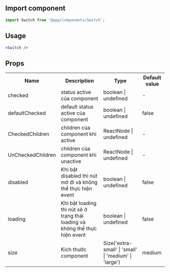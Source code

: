 ## Import component

```jsx
import Switch from '@app/components/Switch';
```

## Usage

```jsx
<Switch />
```

## Props

<table>
  <tr>
    <th>Name</th>
    <th>Description</th>
    <th>Type</th>
    <th>Default value</th>
  </tr>

  <tr>
    <td>checked</td>
    <td>status active của component</td>
    <td>boolean | undefined</td>
    <td>-</td>
  </tr>

   <tr>
    <td>defaultChecked</td>
    <td>default status active của component</td>
    <td>boolean | undefined</td>
    <td>false</td>
  </tr>

  <tr>
    <td>CheckedChildren</td>
    <td>children của component khi active</td>
    <td>ReactNode | undefined</td>
    <td>-</td>
  </tr>

  <tr>
    <td>UnCheckedChildren</td>
    <td>children của component khi unactive</td>
    <td>ReactNode | undefined</td>
    <td>-</td>
  </tr>

  <tr>
    <td>disabled</td>
    <td>Khi bật disabled thì nút mờ đi và không thể thực hiện event</td>
    <td>boolean | undefined</td>
    <td>false</td>
  </tr>

  <tr>
    <td>loading</td>
    <td>Khi bật loading thì nút sẽ ở trạng thái loading và không thể thực hiện event </td>
    <td>boolean | undefined</td>
    <td>false</td>
  </tr>

  <tr>
    <td>size</td>
    <td>Kích thước component</td>
    <td>Size('extra-small' | 'small' | 'medium' | 'large')</td>
    <td>medium</td>
  </tr>

</table>
